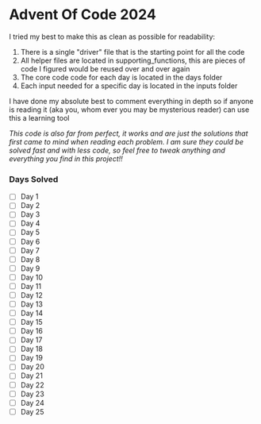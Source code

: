 # Advent Of Code 2024
I tried my best to make this as clean as possible for readability:
1. There is a single "driver" file that is the starting point for all the code
2. All helper files are located in supporting_functions, this are pieces of code I figured would be reused over and over again
3. The core code code for each day is located in the days folder
4. Each input needed for a specific day is located in the inputs folder

I have done my absolute best to comment everything in depth so if anyone is reading it (aka you, whom ever you may be mysterious reader) can use this a learning tool

*This code is also far from perfect, it works and are just the solutions that first came to mind when reading each problem. I am sure they could be solved fast and with less code, so feel free to tweak anything and everything you find in this project!!*

### Days Solved

- [ ] Day 1 
- [ ] Day 2
- [ ] Day 3
- [ ] Day 4
- [ ] Day 5
- [ ] Day 6
- [ ] Day 7
- [ ] Day 8
- [ ] Day 9
- [ ] Day 10 
- [ ] Day 11
- [ ] Day 12 
- [ ] Day 13
- [ ] Day 14
- [ ] Day 15
- [ ] Day 16
- [ ] Day 17
- [ ] Day 18
- [ ] Day 19 
- [ ] Day 20
- [ ] Day 21
- [ ] Day 22
- [ ] Day 23
- [ ] Day 24
- [ ] Day 25